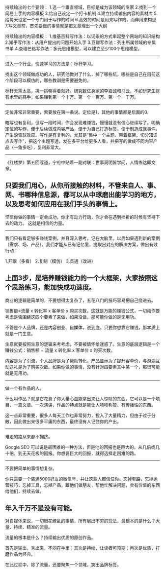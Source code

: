 
持续输出的七个要领：
1.选一个垂直领域，目标是成为该领域的专家
2.找到一个简易上手的内容模板
3.给自己设定一个打卡机制
4.建立持续输出内容的素材库
5.给每天设定一个专门用于写作的时间
6.高效的时间是用来写作的，而非用来构思
7.写文章前，首先要做的事情就是把文章理出一个大纲

持续输出的内容模板：
1.维基百科写作法：以词条的方式串起整个网站的知识结构
2.知乎写作法：从用户提出的问题开始入手
3.豆瓣写作法：列出所属领域的专属书单
4.查理芒格写作法：多元思维模型，可以建立至少100个思维模型。


---
进入一个行业，快速学习的方法是：标杆学习。

找出这个领域做成功的人，研究他做对了什么，掉了哪些坑，哪些是自己在目前这个阶段可以模仿的，哪些教训是需要避免的。

标杆无需太高，挑一挑够得着就好。研究数亿身家的李嘉诚和马云，不如研究生财有术里的高手，如果赚到第一个十万、第一个一百万、第一个一千万。

---
定位非常非常重要，索要放在第一条说。定位是1，其他的事情都是后面的0.

瞎写也有复利，但写一段时间，你会发现难赚钱，慢慢就没有信心继续写了。明确定位的写作，便于后续做成内容产品，便于为自己打造标签，便于制造成就事件，产生滚雪球效应。写作是有复利的，尤其是“集中一个主题、带着框架、切分知识点去写作”，把这个主题写透，发在多平台给更多人看，并把写的做成不同内容产品（一鱼多吃），复利非常大。

---
《红楼梦》第五回写道，宁府中贴着一副对联：世事洞明皆学问，人情练达即文章。

只要我们用心，从你所接触的材料，不管来自人、事、网、书哪种信息源，都可以从中琢磨出能学习的地方，以及思考如何应用在我们手头的事情上。
---
坚信你做的事情一定会成功，你才有动力行动，你才会在遇到挫折的时候有坚持下去的动力。
这就是相信的力量。

---
我们只有看足够多赚钱案例，并且深入思考，记在大脑里。以后如果遇到新的案例（需求、场、产品），我们才能从已有记忆里，提取出对应的解决方案，做出有效行动：

1.开眼（多看）
2.复制（模仿）
3.贯通（改进）

上面3步，是培养赚钱能力的一个大框架，大家按照这个思路练习，能加快成功速度。
---
商业的逻辑是简单的，不要想得太复杂了，五花八门的技巧容易把自己绕进去。

销售额=流量 x 转化率 x 客单价 x 购买次数，这就是万能的赚钱公式，一切动作要考虑是否围绕这四个要素了来做，如果没做，那可能你做的是无用功。

不管是个人品牌，还是内容创业、自媒体，说到底，只要你想靠它赚钱，那本质上就是一门生意。

生意就要按照生意的逻辑来考考虑，不要被情怀给迷惑了。生意的底层逻辑是一个赚钱公式：销售额 = 流量 x 转化率 x 客单价 x 购买次数。

内容是为了引流，个人品牌是为了帮助转化，产品显示为了提升客单价，与游湖互动送礼是为了购买次数。如果你做的事情，没有针对四要素其中某一个，那很可能就是无用功。

---
做一个有作品的人。

什么叫作品？就是它花费了你大量心血能拿出来让人惊叹的东西，它可以是一个项目、一篇文章、一次演讲，作品的特点就是能让人啧啧称赞、有传播性的东西。

这一点非常重要，很多人每天工作也非常努力，投入了大量精力，但由于过于分散，因此做出来很多平庸的东西，最终没有人记住你的产出。

---
难走的路从来都不拥挤。

Google SEO 可以说是最困难的一种方法，但是他的回报也是巨大的，从几倍或几十倍，到无天花板的回报。你想要巨大的回报，就得选择走困难的路。

---
不要把简单的事情想复杂。

你只需要一个装满5000好友的微信号，并让这些人都信任你。忘掉套路，忘掉运营技巧，忘掉工具，忘掉产品，跟他们做朋友，帮他忙解决问题，卖有价值的东西给他们，持续去做。

年入千万不是没有可能。
---
对自媒体来说，一切眼花缭乱的事情，所有层出不穷的玩法，最根本的是什么？大量、持续、精准的流量。

流量的根本是什么？持续输出优质的原创作品。

首先是输出，秀出来，不闷在手里；其次是持续，让读者可预期；再次是优质，打磨作品为经典。

在此过程中，除了流量，还要聚焦一个领域，突出品牌标签。
